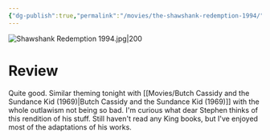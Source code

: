 ```yaml
---
{"dg-publish":true,"permalink":"/movies/the-shawshank-redemption-1994/","tags":["movies"],"created":"2024-01-04","updated":"2025-03-13"}
---
```



![Shawshank Redemption 1994.jpg|200](/img/user/_sys/Attachments/Shawshank%20Redemption%201994.jpg)

# Review

Quite good. Similar theming tonight with [[Movies/Butch Cassidy and the Sundance Kid (1969)\|Butch Cassidy and the Sundance Kid (1969)]] with the whole outlawism not being so bad. I'm curious what dear Stephen thinks of this rendition of his stuff. Still haven't read any King books, but I've enjoyed most of the adaptations of his works.
